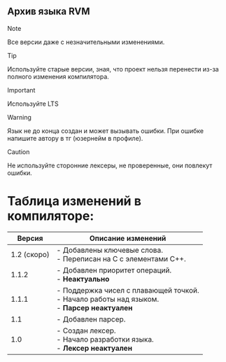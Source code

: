 ## Архив языка RVM 

> [!NOTE]
> Все версии даже с незначительными изменениями.

> [!TIP]
> Используйте старые версии, зная, что проект нельзя перенести из-за полного изменения компилятора.

> [!IMPORTANT]
> Используйте LTS

> [!WARNING]
> Язык не до конца создан и может вызывать ошибки. При ошибке напишите автору в тг (юзернейм в профиле).

> [!CAUTION]
> Не используйте сторонние лексеры, не проверенные, они повлекут ошибки.


# Таблица изменений в компиляторе:

| Версия | Описание изменений |
|--------|--------------------|
| 1.2 (скоро) | - Добавлены ключевые слова. <br> - Переписан на C с элементами C++. |
| 1.1.2 | - Добавлен приоритет операций. <br> - **Неактуально** |
| 1.1.1 | - Поддержка чисел с плавающей точкой. <br> - Начало работы над языком. <br> - **Парсер неактуален** |
| 1.1 | - Добавлен парсер. |
| 1.0 | - Создан лексер. <br> - Начало разработки языка. <br> - **Лексер неактуален** |


